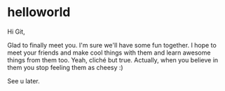 # helloworld

Hi Git,

Glad to finally meet you. I'm sure we'll have some fun together. I hope to meet your friends and make cool things with them and learn awesome things from them too. Yeah, cliché but true. Actually, when you believe in them you stop feeling them as cheesy :)

See u later. 

